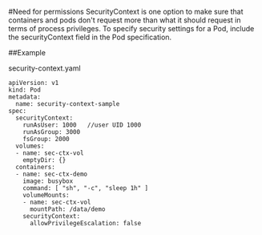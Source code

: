 
#Need for permissions
 SecurityContext is one option to make sure that containers and pods don't request more than what it should request in terms of process privileges.
To specify security settings for a Pod, include the securityContext field in the Pod specification. 

##Example

security-context.yaml

```
apiVersion: v1
kind: Pod
metadata:
  name: security-context-sample
spec:
  securityContext:
    runAsUser: 1000   //user UID 1000
    runAsGroup: 3000
    fsGroup: 2000
  volumes:
  - name: sec-ctx-vol
    emptyDir: {}
  containers:
  - name: sec-ctx-demo
    image: busybox
    command: [ "sh", "-c", "sleep 1h" ]
    volumeMounts:
    - name: sec-ctx-vol
      mountPath: /data/demo
    securityContext:
      allowPrivilegeEscalation: false
```
